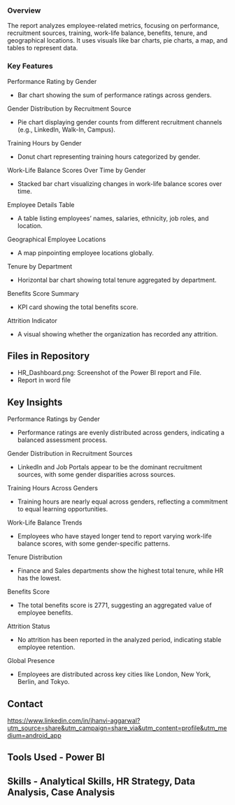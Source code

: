 ### Overview
The report analyzes employee-related metrics, focusing on performance, recruitment sources, training, work-life balance, benefits, tenure, and geographical locations. It uses visuals like bar charts, pie charts, a map, and tables to represent data.

### Key Features

Performance Rating by Gender
- Bar chart showing the sum of performance ratings across genders.
   
Gender Distribution by Recruitment Source
- Pie chart displaying gender counts from different recruitment channels (e.g., LinkedIn, Walk-In, Campus).

Training Hours by Gender
- Donut chart representing training hours categorized by gender.
  
Work-Life Balance Scores Over Time by Gender
- Stacked bar chart visualizing changes in work-life balance scores over time.

Employee Details Table
- A table listing employees’ names, salaries, ethnicity, job roles, and location.

Geographical Employee Locations
- A map pinpointing employee locations globally.

Tenure by Department
- Horizontal bar chart showing total tenure aggregated by department.

Benefits Score Summary
- KPI card showing the total benefits score.

Attrition Indicator
- A visual showing whether the organization has recorded any attrition.


## Files in Repository  
- HR_Dashboard.png: Screenshot of the Power BI report and File.
- Report in word file

## Key Insights

Performance Ratings by Gender
- Performance ratings are evenly distributed across genders, indicating a balanced assessment process.

Gender Distribution in Recruitment Sources
- LinkedIn and Job Portals appear to be the dominant recruitment sources, with some gender disparities across sources.

Training Hours Across Genders
- Training hours are nearly equal across genders, reflecting a commitment to equal learning opportunities.

Work-Life Balance Trends
- Employees who have stayed longer tend to report varying work-life balance scores, with some gender-specific patterns.

Tenure Distribution
- Finance and Sales departments show the highest total tenure, while HR has the lowest.

Benefits Score
- The total benefits score is 2771, suggesting an aggregated value of employee benefits.

Attrition Status
- No attrition has been reported in the analyzed period, indicating stable employee retention.

Global Presence
- Employees are distributed across key cities like London, New York, Berlin, and Tokyo.

## Contact

https://www.linkedin.com/in/jhanvi-aggarwal?utm_source=share&utm_campaign=share_via&utm_content=profile&utm_medium=android_app

## Tools Used - Power BI 

## Skills - Analytical Skills, HR Strategy, Data Analysis, Case Analysis
